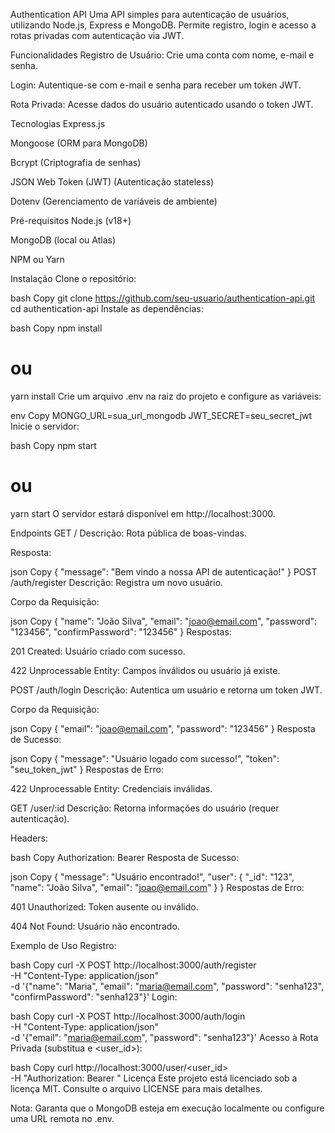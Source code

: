 Authentication API
Uma API simples para autenticação de usuários, utilizando Node.js, Express e MongoDB. Permite registro, login e acesso a rotas privadas com autenticação via JWT.

Funcionalidades
Registro de Usuário: Crie uma conta com nome, e-mail e senha.

Login: Autentique-se com e-mail e senha para receber um token JWT.

Rota Privada: Acesse dados do usuário autenticado usando o token JWT.

Tecnologias
Express.js

Mongoose (ORM para MongoDB)

Bcrypt (Criptografia de senhas)

JSON Web Token (JWT) (Autenticação stateless)

Dotenv (Gerenciamento de variáveis de ambiente)

Pré-requisitos
Node.js (v18+)

MongoDB (local ou Atlas)

NPM ou Yarn

Instalação
Clone o repositório:

bash
Copy
git clone https://github.com/seu-usuario/authentication-api.git
cd authentication-api
Instale as dependências:

bash
Copy
npm install
# ou
yarn install
Crie um arquivo .env na raiz do projeto e configure as variáveis:

env
Copy
MONGO_URL=sua_url_mongodb
JWT_SECRET=seu_secret_jwt
Inicie o servidor:

bash
Copy
npm start
# ou
yarn start
O servidor estará disponível em http://localhost:3000.

Endpoints
GET /
Descrição: Rota pública de boas-vindas.

Resposta:

json
Copy
{ "message": "Bem vindo a nossa API de autenticação!" }
POST /auth/register
Descrição: Registra um novo usuário.

Corpo da Requisição:

json
Copy
{
  "name": "João Silva",
  "email": "joao@email.com",
  "password": "123456",
  "confirmPassword": "123456"
}
Respostas:

201 Created: Usuário criado com sucesso.

422 Unprocessable Entity: Campos inválidos ou usuário já existe.

POST /auth/login
Descrição: Autentica um usuário e retorna um token JWT.

Corpo da Requisição:

json
Copy
{
  "email": "joao@email.com",
  "password": "123456"
}
Resposta de Sucesso:

json
Copy
{
  "message": "Usuário logado com sucesso!",
  "token": "seu_token_jwt"
}
Respostas de Erro:

422 Unprocessable Entity: Credenciais inválidas.

GET /user/:id
Descrição: Retorna informações do usuário (requer autenticação).

Headers:

bash
Copy
Authorization: Bearer <token>
Resposta de Sucesso:

json
Copy
{
  "message": "Usuário encontrado!",
  "user": {
    "_id": "123",
    "name": "João Silva",
    "email": "joao@email.com"
  }
}
Respostas de Erro:

401 Unauthorized: Token ausente ou inválido.

404 Not Found: Usuário não encontrado.

Exemplo de Uso
Registro:

bash
Copy
curl -X POST http://localhost:3000/auth/register \
  -H "Content-Type: application/json" \
  -d '{"name": "Maria", "email": "maria@email.com", "password": "senha123", "confirmPassword": "senha123"}'
Login:

bash
Copy
curl -X POST http://localhost:3000/auth/login \
  -H "Content-Type: application/json" \
  -d '{"email": "maria@email.com", "password": "senha123"}'
Acesso à Rota Privada (substitua <token> e <user_id>):

bash
Copy
curl http://localhost:3000/user/<user_id> \
  -H "Authorization: Bearer <token>"
Licença
Este projeto está licenciado sob a licença MIT. Consulte o arquivo LICENSE para mais detalhes.

Nota: Garanta que o MongoDB esteja em execução localmente ou configure uma URL remota no .env.

